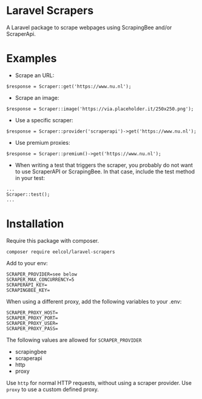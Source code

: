 # Laravel Scrapers

A Laravel package to scrape webpages using ScrapingBee and/or ScraperApi.

# Examples

- Scrape an URL:
```
$response = Scraper::get('https://www.nu.nl');
```

- Scrape an image:
```
$response = Scraper::image('https://via.placeholder.it/250x250.png');
```

- Use a specific scraper:
```
$response = Scraper::provider('scraperapi')->get('https://www.nu.nl');
```

- Use premium proxies:
```
$response = Scraper::premium()->get('https://www.nu.nl');
```

- When writing a test that triggers the scraper, you probably do not want to use ScraperAPI or ScrapingBee. In that case, include the test method in your test:

```
...
Scraper::test();
...
```

# Installation

Require this package with composer.

````
composer require eelcol/laravel-scrapers
````

Add to your env:
```
SCRAPER_PROVIDER=see below
SCRAPER_MAX_CONCURRENCY=5
SCRAPERAPI_KEY=
SCRAPINGBEE_KEY=
```

When using a different proxy, add the following variables to your .env:
````
SCRAPER_PROXY_HOST=
SCRAPER_PROXY_PORT=
SCRAPER_PROXY_USER=
SCRAPER_PROXY_PASS=
````

The following values are allowed for `SCRAPER_PROVIDER`

- scrapingbee
- scraperapi
- http
- proxy

Use `http` for normal HTTP requests, without using a scraper provider. Use `proxy` to use a custom defined proxy.